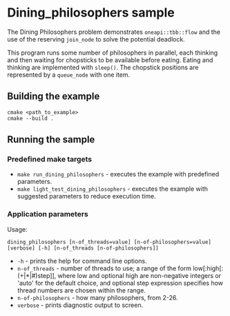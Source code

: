 # Dining_philosophers sample

The Dining Philosophers problem demonstrates `oneapi::tbb::flow` and the use of the reserving `join_node` to solve the
potential deadlock.

This program runs some number of philosophers in parallel, each thinking and then waiting for chopsticks to be available
before eating. Eating and thinking are implemented with `sleep()`. The chopstick positions are represented by
a `queue_node` with one item.

## Building the example

```
cmake <path_to_example>
cmake --build .
```

## Running the sample

### Predefined make targets

* `make run_dining_philosophers` - executes the example with predefined parameters.
* `make light_test_dining_philosophers` - executes the example with suggested parameters to reduce execution time.

### Application parameters

Usage:

```
dining_philosophers [n-of_threads=value] [n-of-philosophers=value] [verbose] [-h] [n-of_threads [n-of-philosophers]]
```

* `-h` - prints the help for command line options.
* `n-of_threads` - number of threads to use; a range of the form low\[:high\[:(+|*|#)step\]\], where low and optional
  high are non-negative integers or 'auto' for the default choice, and optional step expression specifies how thread
  numbers are chosen within the range.
* `n-of-philosophers` - how many philosophers, from 2-26.
* `verbose` - prints diagnostic output to screen.
